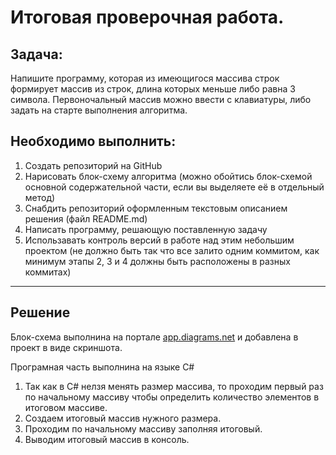 # Итоговая проверочная работа.
## Задача: 
Напишите программу, которая из имеющигося массива строк формирует массив из строк, длина которых меньше либо равна 3 символа. Первоночальный массив можно ввести с клавиатуры, либо задать на старте выполнения алгоритма.
## Необходимо выполнить:
1. Создать репозиторий на GitHub
2. Нарисовать блок-схему алгоритма (можно обойтись блок-схемой основной содержательной части, если вы выделяете её в отдельный метод)
3. Снабдить репозиторий оформленным текстовым описанием решения (файл README.md)
4. Написать программу, решающую поставленную задачу
5. Использавать контроль версий в работе над этим небольшим проектом (не должно быть так что все залито одним коммитом, как минимум этапы 2, 3 и 4 должны быть расположены в разных коммитах)

---
## Решение
Блок-схема выполнина на портале [app.diagrams.net](app.diagrams.net) и добавлена в проект в виде скриншота.

Програмная часть выполнина на языке C#

 1. Так как в C# нелзя менять размер массива, то проходим первый раз по начальному массиву чтобы определить количество элементов в итоговом массиве. 
 2. Создаем итоговый массив нужного размера. 
 3. Проходим по начальному массиву заполняя итоговый.
 4. Выводим итоговый массив в консоль.
